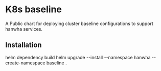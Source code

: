 # K8s baseline

A Public chart for deploying  cluster baseline configurations to support hanwha services.

## Installation

helm dependency build
helm upgrade --install --namespace hanwha --create-namespace baseline .